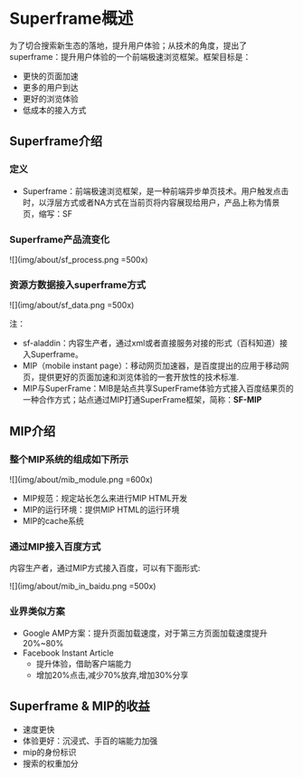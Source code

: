 # Superframe概述

	
为了切合搜索新生态的落地，提升用户体验；从技术的角度，提出了superframe：提升用户体验的一个前端极速浏览框架。框架目标是：

* 更快的页面加速
* 更多的用户到达
* 更好的浏览体验
* 低成本的接入方式

## Superframe介绍
### 定义
* Superframe：前端极速浏览框架，是一种前端异步单页技术。用户触发点击时，以浮层方式或者NA方式在当前页将内容展现给用户，产品上称为情景页，缩写：SF


### Superframe产品流变化

![](img/about/sf_process.png =500x)

### 资源方数据接入superframe方式

![](img/about/sf_data.png =500x)


注：

* sf-aladdin：内容生产者，通过xml或者直接服务对接的形式（百科知道）接入Superframe。
* MIP（mobile instant page）：移动网页加速器，是百度提出的应用于移动网页，提供更好的页面加速和浏览体验的一套开放性的技术标准.
* MIP与SuperFrame：MIB是站点共享SuperFrame体验方式接入百度结果页的一种合作方式；站点通过MIP打通SuperFrame框架，简称：**SF-MIP**

## MIP介绍

### 整个MIP系统的组成如下所示

![](img/about/mib_module.png =600x)

* MIP规范：规定站长怎么来进行MIP HTML开发
* MIP的运行环境：提供MIP HTML的运行环境
* MIP的cache系统

### 通过MIP接入百度方式
内容生产者，通过MIP方式接入百度，可以有下面形式:

![](img/about/mib_in_baidu.png =500x)

### 业界类似方案

* Google AMP方案：提升页面加载速度，对于第三方页面加载速度提升20%~80%
* Facebook Instant Article
	* 提升体验，借助客户端能力
	* 增加20%点击,减少70%放弃,增加30%分享 

## Superframe & MIP的收益
* 速度更快
* 体验更好：沉浸式、手百的端能力加强
* mip的身份标识
* 搜索的权重加分



